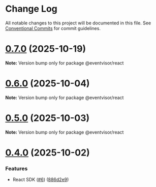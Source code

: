# Change Log

All notable changes to this project will be documented in this file.
See [Conventional Commits](https://conventionalcommits.org) for commit guidelines.

# [0.7.0](https://github.com/eventvisor/eventvisor/compare/v0.6.0...v0.7.0) (2025-10-19)

**Note:** Version bump only for package @eventvisor/react





# [0.6.0](https://github.com/eventvisor/eventvisor/compare/v0.5.0...v0.6.0) (2025-10-04)

**Note:** Version bump only for package @eventvisor/react





# [0.5.0](https://github.com/eventvisor/eventvisor/compare/v0.4.0...v0.5.0) (2025-10-03)

**Note:** Version bump only for package @eventvisor/react





# [0.4.0](https://github.com/eventvisor/eventvisor/compare/v0.3.0...v0.4.0) (2025-10-02)


### Features

* React SDK ([#6](https://github.com/eventvisor/eventvisor/issues/6)) ([886d2e9](https://github.com/eventvisor/eventvisor/commit/886d2e9d2626e9b7323d097bb005811743af611c))
